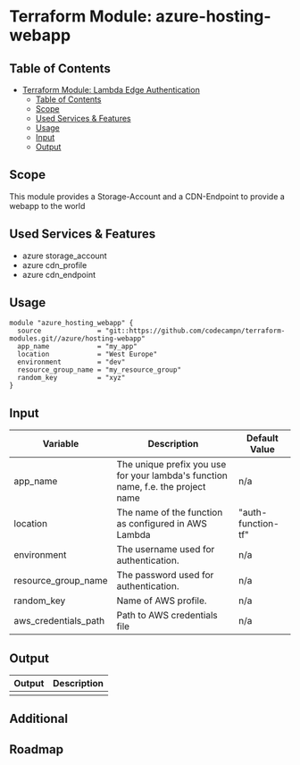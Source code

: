 # Terraform Module: azure-hosting-webapp

## Table of Contents

- [Terraform Module: Lambda Edge Authentication](#terraform-module-lambda-edge-authentication)
  - [Table of Contents](#table-of-contents)
  - [Scope](#scope)
  - [Used Services & Features](#used-services--features)
  - [Usage](#usage)
  - [Input](#input)
  - [Output](#output)
  <!-- - [Additional](#additional)
  - [Roadmap](#roadmap) -->

## Scope

This module provides a Storage-Account and a CDN-Endpoint to provide a webapp to the world

## Used Services & Features

- azure storage_account
- azure cdn_profile
- azure cdn_endpoint

## Usage

```
module "azure_hosting_webapp" {
  source              = "git::https://github.com/codecampn/terraform-modules.git//azure/hosting-webapp"
  app_name            = "my_app"
  location            = "West Europe"
  environment         = "dev"
  resource_group_name = "my_resource_group"
  random_key          = "xyz"
}
```

## Input

| Variable             | Description                                                                      | Default Value      |
| -------------------- | -------------------------------------------------------------------------------- | ------------------ |
| app_name             | The unique prefix you use for your lambda's function name, f.e. the project name | n/a                |
| location             | The name of the function as configured in AWS Lambda                             | "auth-function-tf" |
| environment          | The username used for authentication.                                            | n/a                |
| resource_group_name  | The password used for authentication.                                            | n/a                |
| random_key           | Name of AWS profile.                                                             | n/a                |
| aws_credentials_path | Path to AWS credentials file                                                     | n/a                |

## Output

| Output | Description |
| ------ | ----------- |
|        |             |

## Additional

## Roadmap
